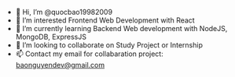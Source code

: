 - 👋 Hi, I’m @quocbao19982009
- 👀 I’m interested Frontend Web Development with React
- 🌱 I’m currently learning Backend Web development with NodeJS, MongoDB, ExpressJS
- 💞️ I’m looking to collaborate on Study Project or Internship
- 📫 Contact my email for collabaration project: baonguyendev@gmail.com

